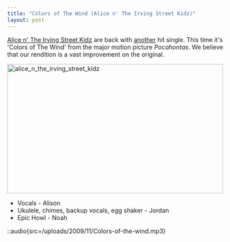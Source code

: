 ```yaml
---
title: "Colors of The Wind (Alice n' The Irving Street Kidz)"
layout: post
---
```


<a href="http://blog.classicalcode.com/tag/alice-n-the-irving-street-kidz/">Alice n' The Irving Street Kidz</a> are back with <a href="/blog/alice-n-the-irving-street-kidz/">another</a> hit single. This time it's 'Colors of The Wind' from the major motion picture <em>Pocahontas</em>. We believe that our rendition is a vast improvement on the original.

<a href="/uploads/2009/11/alice_n_the_irving_street_kidz.jpg"><img class="aligncenter size-full wp-image-696" title="alice_n_the_irving_street_kidz" src="/uploads/2009/11/alice_n_the_irving_street_kidz.jpg" alt="alice_n_the_irving_street_kidz" width="500" height="300" /></a>

- Vocals - Alison
- Ukulele, chimes, backup vocals, egg shaker - Jordan
- Epic Howl - Noah

::audio{src=/uploads/2009/11/Colors-of-the-wind.mp3}
